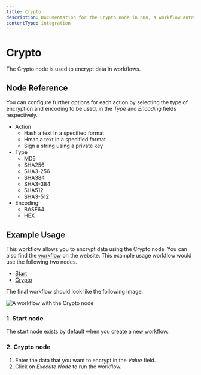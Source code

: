 ```yaml
---
title: Crypto
description: Documentation for the Crypto node in n8n, a workflow automation platform. Includes guidance on usage, and links to examples.
contentType: integration
---
```


# Crypto

The Crypto node is used to encrypt data in workflows.

## Node Reference

You can configure further options for each action by selecting the type of encryption and encoding to be used, in the *Type* and *Encoding* fields respectively.

- Action
	- Hash a text in a specified format
	- Hmac a text in a specified format
	- Sign a string using a private key
- Type
    - MD5
    - SHA256
	- SHA3-256
	- SHA384
	- SHA3-384
    - SHA512
	- SHA3-512
- Encoding
	- BASE64
	- HEX

## Example Usage

This workflow allows you to encrypt data using the Crypto node. You can also find the [workflow](https://n8n.io/workflows/574) on the website. This example usage workflow would use the following two nodes.
- [Start](/integrations/builtin/core-nodes/n8n-nodes-base.start/)
- [Crypto]()


The final workflow should look like the following image.

![A workflow with the Crypto node](/_images/integrations/builtin/core-nodes/crypto/workflow.png)

### 1. Start node

The start node exists by default when you create a new workflow.

### 2. Crypto node

1. Enter the data that you want to encrypt in the *Value* field.
2. Click on *Execute Node* to run the workflow.

